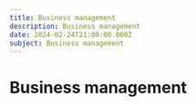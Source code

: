 ```yaml
---
title: Business management
description: Business management
date: 2024-02-24T21:00:00.000Z
subject: Business management
---
```


# Business management
